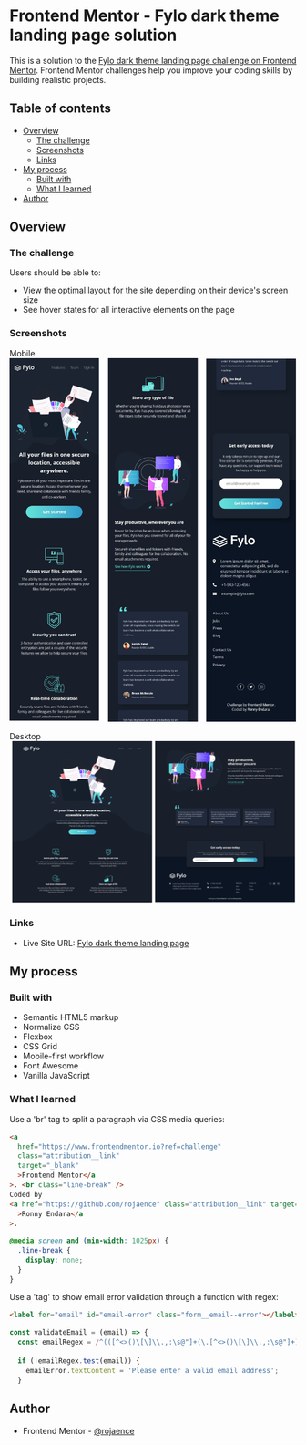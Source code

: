 # Frontend Mentor - Fylo dark theme landing page solution

This is a solution to the [Fylo dark theme landing page challenge on Frontend Mentor](https://www.frontendmentor.io/challenges/fylo-dark-theme-landing-page-5ca5f2d21e82137ec91a50fd). Frontend Mentor challenges help you improve your coding skills by building realistic projects.

## Table of contents

- [Overview](#overview)
  - [The challenge](#the-challenge)
  - [Screenshots](#screenshots)
  - [Links](#links)
- [My process](#my-process)
  - [Built with](#built-with)
  - [What I learned](#what-i-learned)
- [Author](#author)

## Overview

### The challenge

Users should be able to:

- View the optimal layout for the site depending on their device's screen size
- See hover states for all interactive elements on the page

### Screenshots

Mobile
![](assets/screenshots/mobile_screenshot.png)

Desktop
![](assets/screenshots/desktop_screenshot.png)

### Links

- Live Site URL: [Fylo dark theme landing page](https://rojaence.github.io/FrontendMentor-Challenges/fylo-dark-theme-landing-page/)

## My process

### Built with

- Semantic HTML5 markup
- Normalize CSS
- Flexbox
- CSS Grid
- Mobile-first workflow
- Font Awesome
- Vanilla JavaScript

### What I learned

Use a 'br' tag to split a paragraph via CSS media queries:

```html
<a
  href="https://www.frontendmentor.io?ref=challenge"
  class="attribution__link"
  target="_blank"
  >Frontend Mentor</a
>. <br class="line-break" />
Coded by
<a href="https://github.com/rojaence" class="attribution__link" target="_blank"
  >Ronny Endara</a
>.
```

```css
@media screen and (min-width: 1025px) {
  .line-break {
    display: none;
  }
}
```

Use a 'tag' to show email error validation through a function with regex:

```html
<label for="email" id="email-error" class="form__email--error"></label>
```

```js
const validateEmail = (email) => {
  const emailRegex = /^(([^<>()\[\]\\.,:\s@"]+(\.[^<>()\[\]\\.,:\s@"]+)*)|(".+"))@((\[[0-9]{1,3}\.[0-9]{1,3}])|(([a-zA-Z\-0-9]+\.)+[a-zA-Z]{2,}))$/;

  if (!emailRegex.test(email)) {
    emailError.textContent = 'Please enter a valid email address';
  }
```

## Author

- Frontend Mentor - [@rojaence](https://www.frontendmentor.io/profile/rojaence)
